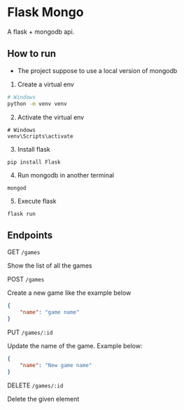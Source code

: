 # Flask Mongo

A flask + mongodb api.

## How to run
- The project suppose to use a local version of mongodb


1. Create a virtual env
```bash
# Windows
python -m venv venv
```

2. Activate the virtual env
```
# Windows
venv\Scripts\activate
```

3. Install flask
```
pip install Flask
```

4. Run mongodb in another terminal
```
mongod
```

5. Execute flask
```
flask run
```

## Endpoints

GET `/games`

Show the list of all the games

POST `/games`

Create a new game like the example below

```json
{
	"name": "game name"
}
```

PUT `/games/:id`

Update the name of the game. Example below:

```json
{
	"name": "New game name"
}
```


DELETE `/games/:id`

Delete the given element